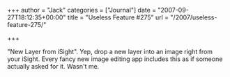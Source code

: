 +++
author = "Jack"
categories = ["Journal"]
date = "2007-09-27T18:12:35+00:00"
title = "Useless Feature #275"
url = "/2007/useless-feature-275/"

+++

"New Layer from iSight". Yep, drop a new layer into an image right from your iSight. Every fancy new image editing app includes this as if someone actually asked for it. Wasn't me.